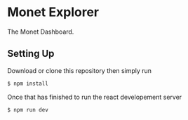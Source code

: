 # Monet Explorer

The Monet Dashboard.

## Setting Up

Download or clone this repository then simply run

```bash
$ npm install
```

Once that has finished to run the react developement server

```bash
$ npm run dev
```
